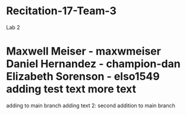 # Recitation-17-Team-3
Lab 2 

Maxwell Meiser - maxwmeiser 
Daniel Hernandez - champion-dan 
Elizabeth Sorenson - elso1549
adding test text more text
=======
adding to main branch adding text 2:
second addition to main branch
